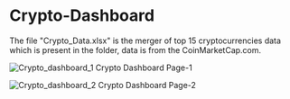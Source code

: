 # Crypto-Dashboard

The file "Crypto_Data.xlsx" is the merger of top 15 cryptocurrencies data which is present in the folder, data is from the CoinMarketCap.com.



![Crypto_dashboard_1](https://user-images.githubusercontent.com/43730246/177545011-1f64ddb3-2325-418d-b2d0-5246d9f2b40d.png)
Crypto Dashboard Page-1

![Crypto_dashboard_2](https://user-images.githubusercontent.com/43730246/177545031-a2281c3f-ce67-4bd0-94b9-87ed5f5fb409.png)
Crypto Dashboard Page-2
